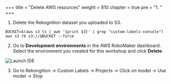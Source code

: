+++
title = "Delete AWS resources"
weight = 810
chapter = true
pre = "1. "
+++

1. Delete the Rekognition dataset you uploaded to S3.

```
BUCKET=$(aws s3 ls | awk '{print $3}' | grep "custom-labels-console")
aws s3 rb s3://$BUCKET --force
```

2. Go to **Development environments** in the AWS RoboMaker dashboard. Select the environment you created for this workshop and click **Delete**.

![Launch IDE](/c9-delete.png?classes=border)

3. Go to Rekongition -> Custom Labels -> Projects -> Click on model -> Use model -> Stop
